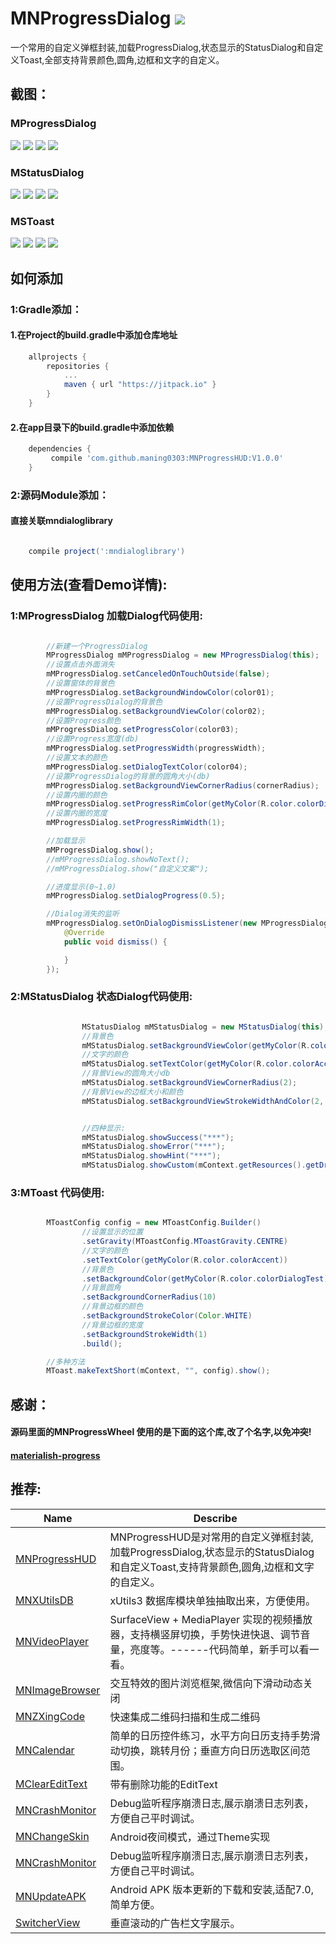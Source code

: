 # MNProgressDialog [![](https://jitpack.io/v/maning0303/MNProgressHUD.svg)](https://jitpack.io/#maning0303/MNProgressHUD)
一个常用的自定义弹框封装,加载ProgressDialog,状态显示的StatusDialog和自定义Toast,全部支持背景颜色,圆角,边框和文字的自定义。


## 截图：
### MProgressDialog
![](https://github.com/maning0303/MNProgressHUD/raw/master/screenshots/mn_dialog_001.png)
![](https://github.com/maning0303/MNProgressHUD/raw/master/screenshots/mn_dialog_002.png)
![](https://github.com/maning0303/MNProgressHUD/raw/master/screenshots/mn_dialog_006.png)
![](https://github.com/maning0303/MNProgressHUD/raw/master/screenshots/mn_dialog_003.png)

### MStatusDialog
![](https://github.com/maning0303/MNProgressHUD/raw/master/screenshots/mn_dialog_004.png)
![](https://github.com/maning0303/MNProgressHUD/raw/master/screenshots/mn_dialog_005.png)
![](https://github.com/maning0303/MNProgressHUD/raw/master/screenshots/mn_dialog_007.png)
![](https://github.com/maning0303/MNProgressHUD/raw/master/screenshots/mn_dialog_008.png)

### MSToast
![](https://github.com/maning0303/MNProgressHUD/raw/master/screenshots/mn_toast_001.png)
![](https://github.com/maning0303/MNProgressHUD/raw/master/screenshots/mn_toast_002.png)
![](https://github.com/maning0303/MNProgressHUD/raw/master/screenshots/mn_toast_003.png)
![](https://github.com/maning0303/MNProgressHUD/raw/master/screenshots/mn_toast_004.png)


## 如何添加
### 1:Gradle添加：
#### 1.在Project的build.gradle中添加仓库地址

``` gradle
	allprojects {
		repositories {
			...
			maven { url "https://jitpack.io" }
		}
	}
```

#### 2.在app目录下的build.gradle中添加依赖
``` gradle
	dependencies {
	     compile 'com.github.maning0303:MNProgressHUD:V1.0.0'
	}
```

### 2:源码Module添加：
#### 直接关联mndialoglibrary

``` gradle

	compile project(':mndialoglibrary')

```


## 使用方法(查看Demo详情):

### 1:MProgressDialog 加载Dialog代码使用:
``` java

        //新建一个ProgressDialog
        MProgressDialog mMProgressDialog = new MProgressDialog(this);
        //设置点击外面消失
        mMProgressDialog.setCanceledOnTouchOutside(false);
        //设置窗体的背景色
        mMProgressDialog.setBackgroundWindowColor(color01);
        //设置ProgressDialog的背景色
        mMProgressDialog.setBackgroundViewColor(color02);
        //设置Progress颜色
        mMProgressDialog.setProgressColor(color03);
        //设置Progress宽度(db)
        mMProgressDialog.setProgressWidth(progressWidth);
        //设置文本的颜色
        mMProgressDialog.setDialogTextColor(color04);
        //设置ProgressDialog的背景的圆角大小(db)
        mMProgressDialog.setBackgroundViewCornerRadius(cornerRadius);
        //设置内圈的颜色
        mMProgressDialog.setProgressRimColor(getMyColor(R.color.colorDialogProgressRimColor));
        //设置内圈的宽度
        mMProgressDialog.setProgressRimWidth(1);

        //加载显示
        mMProgressDialog.show();
        //mMProgressDialog.showNoText();
        //mMProgressDialog.show("自定义文案");

        //进度显示(0~1.0)
        mMProgressDialog.setDialogProgress(0.5);

        //Dialog消失的监听
        mMProgressDialog.setOnDialogDismissListener(new MProgressDialog.OnDialogDismissListener() {
            @Override
            public void dismiss() {

            }
        });

```

### 2:MStatusDialog 状态Dialog代码使用:
``` java

                MStatusDialog mMStatusDialog = new MStatusDialog(this);
                //背景色
                mMStatusDialog.setBackgroundViewColor(getMyColor(R.color.colorDialogViewBg2));
                //文字的颜色
                mMStatusDialog.setTextColor(getMyColor(R.color.colorAccent));
                //背景View的圆角大小db
                mMStatusDialog.setBackgroundViewCornerRadius(2);
                //背景View的边框大小和颜色
                mMStatusDialog.setBackgroundViewStrokeWidthAndColor(2, getMyColor(R.color.white));


                //四种显示:
                mMStatusDialog.showSuccess("***");
                mMStatusDialog.showError("***");
                mMStatusDialog.showHint("***");
                mMStatusDialog.showCustom(mContext.getResources().getDrawable(R.mipmap.ic_launcher), "自定义图片和颜色");

```

### 3:MToast 代码使用:
``` java

        MToastConfig config = new MToastConfig.Builder()
                //设置显示的位置
                .setGravity(MToastConfig.MToastGravity.CENTRE)
                //文字的颜色
                .setTextColor(getMyColor(R.color.colorAccent))
                //背景色
                .setBackgroundColor(getMyColor(R.color.colorDialogTest))
                //背景圆角
                .setBackgroundCornerRadius(10)
                //背景边框的颜色
                .setBackgroundStrokeColor(Color.WHITE)
                //背景边框的宽度
                .setBackgroundStrokeWidth(1)
                .build();

        //多种方法
        MToast.makeTextShort(mContext, "", config).show();

```

## 感谢：
#### 源码里面的MNProgressWheel 使用的是下面的这个库,改了个名字,以免冲突!
#### [materialish-progress](https://github.com/pnikosis/materialish-progress)


## 推荐:
Name | Describe |
--- | --- |
[MNProgressHUD](https://github.com/maning0303/MNProgressHUD) | MNProgressHUD是对常用的自定义弹框封装,加载ProgressDialog,状态显示的StatusDialog和自定义Toast,支持背景颜色,圆角,边框和文字的自定义。 |
[MNXUtilsDB](https://github.com/maning0303/MNXUtilsDB) | xUtils3 数据库模块单独抽取出来，方便使用。 |
[MNVideoPlayer](https://github.com/maning0303/MNVideoPlayer) | SurfaceView + MediaPlayer 实现的视频播放器，支持横竖屏切换，手势快进快退、调节音量，亮度等。------代码简单，新手可以看一看。 |
[MNImageBrowser](https://github.com/maning0303/MNImageBrowser) | 交互特效的图片浏览框架,微信向下滑动动态关闭 |
[MNZXingCode](https://github.com/maning0303/MNZXingCode) | 快速集成二维码扫描和生成二维码 |
[MNCalendar](https://github.com/maning0303/MNCalendar) | 简单的日历控件练习，水平方向日历支持手势滑动切换，跳转月份；垂直方向日历选取区间范围。 |
[MClearEditText](https://github.com/maning0303/MClearEditText) | 带有删除功能的EditText |
[MNCrashMonitor](https://github.com/maning0303/MNCrashMonitor) | Debug监听程序崩溃日志,展示崩溃日志列表，方便自己平时调试。 |
[MNChangeSkin](https://github.com/maning0303/MNChangeSkin) | Android夜间模式，通过Theme实现 |
[MNCrashMonitor](https://github.com/maning0303/MNCrashMonitor) | Debug监听程序崩溃日志,展示崩溃日志列表，方便自己平时调试。 |
[MNUpdateAPK](https://github.com/maning0303/MNUpdateAPK) | Android APK 版本更新的下载和安装,适配7.0,简单方便。 |
[SwitcherView](https://github.com/maning0303/SwitcherView) | 垂直滚动的广告栏文字展示。 |
